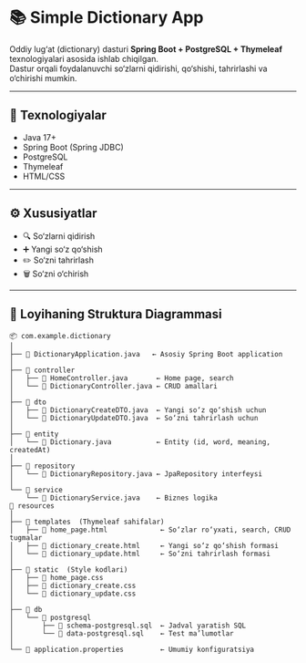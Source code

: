 # 📚 Simple Dictionary App

Oddiy lug‘at (dictionary) dasturi **Spring Boot + PostgreSQL + Thymeleaf** texnologiyalari asosida ishlab chiqilgan.  
Dastur orqali foydalanuvchi so‘zlarni qidirishi, qo‘shishi, tahrirlashi va o‘chirishi mumkin.

---

## 🚀 Texnologiyalar
- Java 17+
- Spring Boot (Spring JDBC)
- PostgreSQL
- Thymeleaf
- HTML/CSS

---

## ⚙️ Xususiyatlar
- 🔍 So‘zlarni qidirish
- ➕ Yangi so‘z qo‘shish
- ✏️ So‘zni tahrirlash
- 🗑️ So‘zni o‘chirish

---

## 📂 Loyihaning Struktura Diagrammasi

```plaintext
📦 com.example.dictionary
│
├── 📄 DictionaryApplication.java   ← Asosiy Spring Boot application
│
├── 📂 controller
│   ├── 📄 HomeController.java       ← Home page, search
│   └── 📄 DictionaryController.java ← CRUD amallari
│
├── 📂 dto
│   ├── 📄 DictionaryCreateDTO.java  ← Yangi so‘z qo‘shish uchun
│   └── 📄 DictionaryUpdateDTO.java  ← So‘zni tahrirlash uchun
│
├── 📂 entity
│   └── 📄 Dictionary.java           ← Entity (id, word, meaning, createdAt)
│
├── 📂 repository
│   └── 📄 DictionaryRepository.java ← JpaRepository interfeysi
│
└── 📂 service
    └── 📄 DictionaryService.java    ← Biznes logika
📂 resources
│
├── 📂 templates  (Thymeleaf sahifalar)
│   ├── 📄 home_page.html             ← So‘zlar ro‘yxati, search, CRUD tugmalar
│   ├── 📄 dictionary_create.html     ← Yangi so‘z qo‘shish formasi
│   └── 📄 dictionary_update.html     ← So‘zni tahrirlash formasi
│
├── 📂 static  (Style kodlari)
│   ├── 📄 home_page.css  
│   ├── 📄 dictionary_create.css 
│   └── 📄 dictionary_update.css
│
├── 📂 db
│   └── 📂 postgresql
│       ├── 📄 schema-postgresql.sql  ← Jadval yaratish SQL
│       └── 📄 data-postgresql.sql    ← Test ma’lumotlar
│
└── 📄 application.properties         ← Umumiy konfiguratsiya


